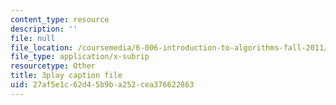 ```yaml
---
content_type: resource
description: ''
file: null
file_location: /coursemedia/6-006-introduction-to-algorithms-fall-2011/27af5e1c62d45b9ba252cea376622863_ozsuci5pIso.vtt
file_type: application/x-subrip
resourcetype: Other
title: 3play caption file
uid: 27af5e1c-62d4-5b9b-a252-cea376622863
---
```

